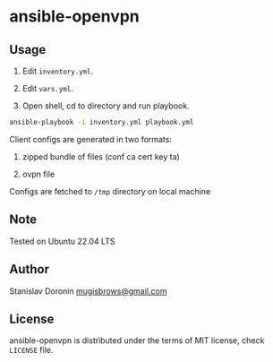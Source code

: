 # ansible-openvpn

## Usage

1) Edit `inventory.yml`.

2) Edit `vars.yml`.

3) Open shell, cd to directory and run playbook.

```bash
ansible-playbook -i inventory.yml playbook.yml
```

Client configs are generated in two formats:

1) zipped bundle of files (conf ca cert key ta) 

2) ovpn file

Configs are fetched to `/tmp` directory on local machine

## Note

Tested on Ubuntu 22.04 LTS

## Author

Stanislav Doronin <mugisbrows@gmail.com>

## License

ansible-openvpn is distributed under the terms of MIT license, check `LICENSE` file.
